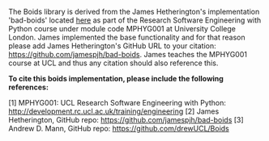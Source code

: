 The Boids library is derived from the James Hetherington's implementation 'bad-boids' located <a href="https://github.com/jamespjh/bad-boids" target="_blank">here</a> as part of the Research Software Engineering with Python course under module code MPHYG001 at University College London. James implemented the base functionality and for that reason please add James Hetherington's GitHub URL to your citation: https://github.com/jamespjh/bad-boids. James teaches the MPHYG001 course at UCL and thus any citation should also reference this.

<strong>To cite this boids implementation, please include the following references: </strong>

[1] MPHYG001: UCL Research Software Engineering with Python: http://development.rc.ucl.ac.uk/training/engineering
[2] James Hetherington, GitHub repo: https://github.com/jamespjh/bad-boids
[3] Andrew D. Mann, GitHub repo: https://github.com/drewUCL/Boids
